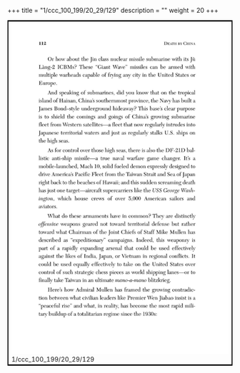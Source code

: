 +++
title = "1/ccc_100_199/20_29/129"
description = ""
weight = 20
+++

<table style="border:2px solid black;max-width:800px;max-height:800px;" 
><tr><td><img class="center-fit-jpg"
src="/jpg_/out_jpg_dbc_129.jpg"  >1/ccc_100_199/20_29/129</img></td></tr></table>